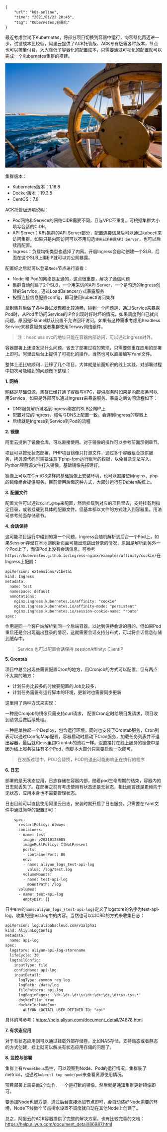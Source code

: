 ```
{
    "url": "k8s-online",
    "time": "2021/01/22 20:46",
    "tag": "Kubernetes,容器化"
}
```

最近考虑尝试下Kubernetes，将部分项目切换到容器中运行，向容器化再迈进一步，试错成本比较低，阿里云提供了ACK托管版、ACK专有版等各种版本，节点也可以按量付费，大大降低了容器化的配置成本，只需要通过可视化的配置就可以完成一个Kubernetes集群的搭建。

![](../../static/uploads/k8s-ship.jpg)

集群版本：

- Kubernetes版本：1.18.8
- Docker版本：19.3.5
- CentOS：7.8

ACK托管版选项说明：

- Pod网络和Service的网络CIDR需要不同，且与VPC不重复。可根据集群大小填写合适的CIDR。
- API Server：K8s集群的API Server部分，配置连接信息后可以通过kubectl来访问集群。如果只是内网访问可以不用勾选`使用EIP暴露API Server`，也可以后续再配置。
- Ingress：负载均衡类型也选择了内网。开启Ingress会自动创建一个SLB，后面在这个SLB上绑EIP就可以对公网暴露。

配置好之后就可以登录`Node`节点进行查看：

- Node 和 Pod的网络是互通的，这点很重要，解决了通信问题
- 集群自动创建了2个SLB，一个用来访问API Server，一个是勾选的Ingress创建的Service，通过LoadBalancer方式暴露服务
- 按照连接信息配置config，即可使用kubectl访问集群

拿到集群后做了各种尝试发现都比较通畅，碰到一个问题是，通过Service来暴露Pod时，从Pod里访问Service的IP会出现时好时坏的情况，如果调度到自己就出问题。原因是Flannel默认设置不允许回环访问。如果有这种需求考虑用headless Service来暴露服务或者集群使用Terway网络组件。

>  注：headless svc的地址只能在容器内部访问，可以通过ingress对外。

容器部署上还没发现什么问题，省去了部署过程的繁琐，只需要侧重在应用的部署上即可。阿里云后台上提供了可视化的操作，当然也可以直接编写Yaml文件。

整体上还比较顺利，迁移了几个项目，大体就是前面知识的线上实践，对部署过程中初次可能碰到的问题做下整理：

**1. 网络**

网络是基础资源，集群已经打通了容器与VPC，提供服务时如果是内部服务可以用Service，如果是外部可以通过Ingress来暴露服务。暴露之后访问流程如下：

- DNS服务解析域名到Ingress绑定的SLB公网IP上
- 配置对应的Ingress，域名与DNS上配置一致，会连到Ingress的容器上
- 后续就是Ingress到Service到Pod的流程

**2. 镜像**

阿里云提供了镜像仓库，可以直接使用。对于镜像的操作可以参考前面示例章节。

项目可以按无状态部署，PHP项目镜像只打源文件，通过多个容器组合提供服务，拷贝源代码时需要注意下php-fpm运行账号的权限，以免目录无法写入。Python项目源文件打入镜像，基础镜像先搭建好。

镜像上可以在CentOS这样的基础镜像上安装环境，也可以直接使用nginx、php的镜像组合提供服务。目前使用后面这种方式，大部分运行在Debian系统上。

**3. 配置文件**

配置文件可以通过`ConfigMap`来配置，然后挂载到对应的项目里去，支持挂载到指定目录，或者挂载到具体的配置文件。但基本都以文件的方式注入到容器里。用法可参考前面存储章节。

**4. 会话保持**

这可能项目运行中碰到的第一个问题，Ingress会随机解析到后台一个Pod上，如果Session存储在本地则刷新页面可能出现跳出登录的情况，原因是解析到另外一个Pod上了，而该Pod上没有会话信息。可参考`https://kubernetes.github.io/ingress-nginx/examples/affinity/cookie/`在Ingress上配置：

```
apiVersion: extensions/v1beta1
kind: Ingress
metadata:
  name: test
  namespace: default
  annotations:
    nginx.ingress.kubernetes.io/affinity: "cookie"
    nginx.ingress.kubernetes.io/affinity-mode: "persistent"
    nginx.ingress.kubernetes.io/session-cookie-name: "route"
spec:
```

作用是同一个客户端解析到同一个后端容器，以达到保持会话的目的。但如果Pod重启还是会出现退出登录的情况，这就需要会话支持分布式，可以将会话信息存储到缓存中。

> Service 也可以配置会话保持 sessionAffinity: ClientIP

**5. Crontab**

项目中总会出现些需要配置Cron的地方，用Cronjob的方式可以配置，但有两点不太爽的地方：

- 计划任务比较多的时候要配置的Job比较多，
- 计划任务需要有运行脚本的环境，更新时也需要同步更新

这里用了两种方式来实现：

一种是Cronjob的镜像只需支持curl请求， 配置Cron定时给项目发请求，项目收到请求后做后续处理。

一种是单独起一个Deploy，包含运行环境，同时也安装了Crontab服务，Cron列表可以通过ConfigMap配置，容器启动时启动下Cron服务，加载任务列表并不退出容器，最后就和ecs里跑Crontab的流程一样。没直接打在线上服务的镜像中是因为线上服务往往有多个Pod，而脚本大部分只需要启动一次即可。

> 在发版过程中，POD会替换，POD的退出可能影响正在执行的程序

**6. 日志**

部署的是无状态应用，日志存储在容器内部，随着pod生命周期的结束，容器内的日志就丢失了。在部署之前有考虑使用有状态还是无状态，相比而言还是更倾向于无状态，应用本身也不需要管理状态。

日志目前可以直接使用阿里云日志，安装时就开启了日志服务，只需要在Yaml文件中通过简单的配置即可：

```
    spec:
      restartPolicy: Always
      containers:
      - name: test
        image: v20210125005
        imagePullPolicy: IfNotPresent
        ports:
        - containerPort: 80
        env:
        - name: aliyun_logs_test-api-log
          value: /log/test.log
        volumeMounts:
        - name: test-api-log
          mountPath: /log
      volumes:
      - name: test-api-log
        emptyDir: {}
```

日中env的`name:aliyun_logs_{test-api-log}`定义了logstore的名字为test-api-log，收集的是test.log中的内容。当然也可以以CRD的方式来收集日志：

```
apiVersion: log.alibabacloud.com/v1alpha1
kind: AliyunLogConfig
metadata:
  name: api-log
spec:
  logstore: aliyun-api-log-storename
  lifeCycle: 30
  logtailConfig:
    inputType: file
    configName: api-log
    inputDetail:
      logType: common_reg_log
      logPath: /data/log
      filePattern: api.log
      logBeginRegex: '\d+-\d+-\d+\s+\d+:\d+:\d+,\d+\s+-\s+.*'
      dockerFile: true
      dockerIncludeEnv:
        ALIYUN_LOGTAIL_USER_DEFINED_ID: "api"
```

具体的可参考：https://help.aliyun.com/document_detail/74878.html

**7. 有状态应用**

对于有状态应用则可以通过挂载外部存储卷，比如NAS存储，支持动态或者静态的方式创建，挂上就可以解决有状态应用存储的问题了。

**8. 监控与部署**

集群上有`Prometheus`监控，可以观察到Node、Pod的运行情况，集群装了metrics，也通过`kubectl top node/pod`来查看资源使用情况。

项目部署上需要做2个动作，一个是打新的镜像，然后就是通知集群更新镜像即可。

要添加Node也很方便，通过后台直接添加节点即可，会自动装好Node需要的环境，Node下线做个节点排水设置不调度就自动在其他Node上创建了。

总之，阿里云的ACK容器提供了完整的解决方案，也有比较完善的文档：https://help.aliyun.com/document_detail/86987.html